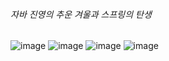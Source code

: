 ###### 자바 진영의 추운 겨울과 스프링의 탄생
![image](https://user-images.githubusercontent.com/40969203/103645563-8bdd6680-4f9b-11eb-82fd-765f57aded43.png)
![image](https://user-images.githubusercontent.com/40969203/103645568-90098400-4f9b-11eb-96da-1cb8e7d568d3.png)
![image](https://user-images.githubusercontent.com/40969203/103645587-97309200-4f9b-11eb-90c9-393352a3561e.png)
![image](https://user-images.githubusercontent.com/40969203/103645599-9ac41900-4f9b-11eb-815f-bd527e85a3ec.png)

